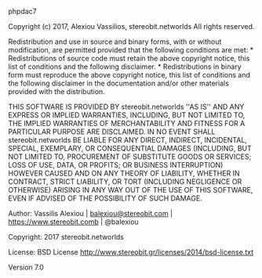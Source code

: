 

phpdac7

Copyright (c) 2017, Alexiou Vassilios, stereobit.networlds All rights reserved.

Redistribution and use in source and binary forms, with or without modification, are permitted provided that the following conditions are met: * Redistributions of source code must retain the above copyright notice, this list of conditions and the following disclaimer. * Redistributions in binary form must reproduce the above copyright notice, this list of conditions and the following disclaimer in the documentation and/or other materials provided with the distribution.

THIS SOFTWARE IS PROVIDED BY stereobit.networlds ''AS IS'' AND ANY EXPRESS OR IMPLIED WARRANTIES, INCLUDING, BUT NOT LIMITED TO, THE IMPLIED WARRANTIES OF MERCHANTABILITY AND FITNESS FOR A PARTICULAR PURPOSE ARE DISCLAIMED. IN NO EVENT SHALL stereobit.networlds BE LIABLE FOR ANY DIRECT, INDIRECT, INCIDENTAL, SPECIAL, EXEMPLARY, OR CONSEQUENTIAL DAMAGES (INCLUDING, BUT NOT LIMITED TO, PROCUREMENT OF SUBSTITUTE GOODS OR SERVICES; LOSS OF USE, DATA, OR PROFITS; OR BUSINESS INTERRUPTION) HOWEVER CAUSED AND ON ANY THEORY OF LIABILITY, WHETHER IN CONTRACT, STRICT LIABILITY, OR TORT (INCLUDING NEGLIGENCE OR OTHERWISE) ARISING IN ANY WAY OUT OF THE USE OF THIS SOFTWARE, EVEN IF ADVISED OF THE POSSIBILITY OF SUCH DAMAGE.

Author: Vassilis Alexiou | balexiou@stereobit.com | https://www.stereobit.comb | @balexiou

Copyright: 2017 stereobit.networlds

License: BSD License http://www.stereobit.gr/licenses/2014/bsd-license.txt

Version 7.0

